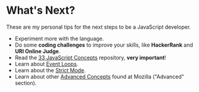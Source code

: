 # What's Next?

These are my personal tips for the next steps to be a JavaScript developer.

* Experiment more with the language.
* Do some **coding challenges** to improve your skills, like **HackerRank** and **URI Online Judge**.
* Read the [33 JavaScript Concepts](https://github.com/leonardomso/33-js-concepts) repository, **very important**!
* Learn about [Event Loops](https://developer.mozilla.org/en-US/docs/Web/JavaScript/EventLoop).
* Learn about the [Strict Mode](https://developer.mozilla.org/en-US/docs/Web/JavaScript/Reference/Strict_mode).
* Learn about other [Advanced Concepts](https://developer.mozilla.org/en-US/docs/Web/JavaScript/) found at Mozilla ("Advanced" section).